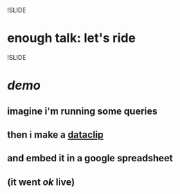 !SLIDE

# enough talk: let's ride

!SLIDE

# <i>demo</i>
## imagine i'm running some queries
## then i make a [dataclip](http://dataclips.heroku.com)
## and embed it in a google spreadsheet
## (it went *ok* live)
